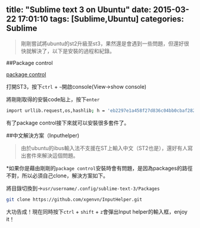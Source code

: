title: "Sublime text 3 on Ubuntu"
date: 2015-03-22 17:01:10
tags: [Sublime,Ubuntu]
categories: Sublime
---

>剛剛嘗試將ubuntu的st2升級至st3，果然還是會遇到一些問題，但還好很快就解決了，以下是安裝的過程和紀錄。

##Package control

[package control](https://packagecontrol.io/installation#st3)

打開ST3，按下`ctrl` + `~`開啟console(View->show console)

將剛剛取得的安裝code貼上，按下`enter`

``` bash
import urllib.request,os,hashlib; h = 'eb2297e1a458f27d836c04bb0cbaf282' + 'd0e7a3098092775ccb37ca9d6b2e4b7d'; pf = 'Package Control.sublime-package'; ipp = sublime.installed_packages_path(); urllib.request.install_opener( urllib.request.build_opener( urllib.request.ProxyHandler()) ); by = urllib.request.urlopen( 'http://packagecontrol.io/' + pf.replace(' ', '%20')).read(); dh = hashlib.sha256(by).hexdigest(); print('Error validating download (got %s instead of %s), please try manual install' % (dh, h)) if dh != h else open(os.path.join( ipp, pf), 'wb' ).write(by)
```

有了package control接下來就可以安裝很多套件了。

##中文解決方案（Inputhelper)
>由於ubuntu的ibus輸入法不支援在ST上輸入中文（ST2也是），還好有人寫出套件來解決這個問題。

*如果你是藉由剛剛的`package control`安裝時會有問題，是因為packages的路徑不對，所以必須自己clone，解決方案如下。

將目錄切換到->`usr/username/.config/sublime-text-3/Packages`

``` bash
git clone https://github.com/xgenvn/InputHelper.git
```

大功告成！現在同時按下`ctrl` + `shift` + `z`會彈出Input helper的輸入框，enjoy it！